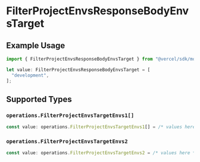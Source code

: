 # FilterProjectEnvsResponseBodyEnvsTarget

## Example Usage

```typescript
import { FilterProjectEnvsResponseBodyEnvsTarget } from "@vercel/sdk/models/operations/filterprojectenvs.js";

let value: FilterProjectEnvsResponseBodyEnvsTarget = [
  "development",
];
```

## Supported Types

### `operations.FilterProjectEnvsTargetEnvs1[]`

```typescript
const value: operations.FilterProjectEnvsTargetEnvs1[] = /* values here */
```

### `operations.FilterProjectEnvsTargetEnvs2`

```typescript
const value: operations.FilterProjectEnvsTargetEnvs2 = /* values here */
```


